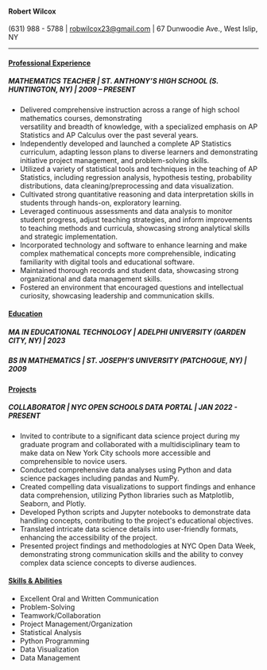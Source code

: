 #### Robert Wilcox	

(631) 988 - 5788 | robwilcox23@gmail.com | 67 Dunwoodie	Ave., West Islip, NY	

---

#### <u>Professional Experience</u>

##### MATHEMATICS TEACHER | ST. ANTHONY’S HIGH SCHOOL (S. HUNTINGTON, NY) | 2009 – PRESENT

* Delivered	comprehensive instruction across a range of	high school	mathematics	courses, demonstrating	
versatility	and	breadth	of	knowledge, with a specialized emphasis on AP Statistics and AP Calculus over the past several years.
* Independently	developed and launched a complete AP Statistics	curriculum,	adapting lesson	plans to diverse learners and demonstrating	initiative project management, and problem-solving skills.
* Utilized a variety of	statistical	tools and techniques in	the	teaching of	AP Statistics, including regression	analysis, hypothesis	testing,	probability	distributions, data cleaning/preprocessing and data	visualization.
* Cultivated strong	quantitative reasoning and data	interpretation skills in students through hands-on,	exploratory learning.
* Leveraged	continuous assessments and data	analysis to	monitor	student	progress, adjust teaching strategies, and inform improvements to teaching	methods	and	curricula, showcasing strong analytical	skills and strategic implementation.
* Incorporated technology and software to enhance learning and make	complex	mathematical concepts more comprehensible, indicating familiarity with digital tools and educational software.
* Maintained thorough records and student data, showcasing strong organizational and data management skills.
* Fostered an environment that encouraged questions	and	intellectual curiosity,	showcasing leadership and communication	skills.

#### <u>Education</u>

##### MA IN EDUCATIONAL TECHNOLOGY | ADELPHI UNIVERSITY (GARDEN CITY, NY) | 2023		

##### BS IN MATHEMATICS | ST. JOSEPH’S UNIVERSITY (PATCHOGUE, NY) | 2009	

#### <u>Projects</u>

##### COLLABORATOR | NYC	OPEN SCHOOLS DATA PORTAL | JAN 2022 - PRESENT

* Invited to contribute	to a significant data science project during my graduate program and collaborated with a multidisciplinary team	to make data on New	York City schools more accessible and comprehensible to	novice users.
* Conducted	comprehensive data analyses	using Python and data science packages including pandas	and	NumPy.
* Created compelling data visualizations to	support	findings and enhance data comprehension, utilizing Python libraries	such as	Matplotlib,	Seaborn, and Plotly.
* Developed	Python scripts and	Jupyter	notebooks to demonstrate data handling concepts, contributing to the project's educational objectives.
* Translated intricate data	science	details into user-friendly formats,	enhancing the accessibility	of the project.
* Presented	project	findings and methodologies at NYC Open Data	Week, demonstrating	strong communication skills	and	the	ability	to convey complex data	science	concepts to diverse	audiences.

#### <u>Skills & Abilities</u>

* Excellent	Oral and Written Communication
* Problem-Solving
* Teamwork/Collaboration
* Project Management/Organization
* Statistical Analysis	
* Python Programming
* Data Visualization
* Data Management


